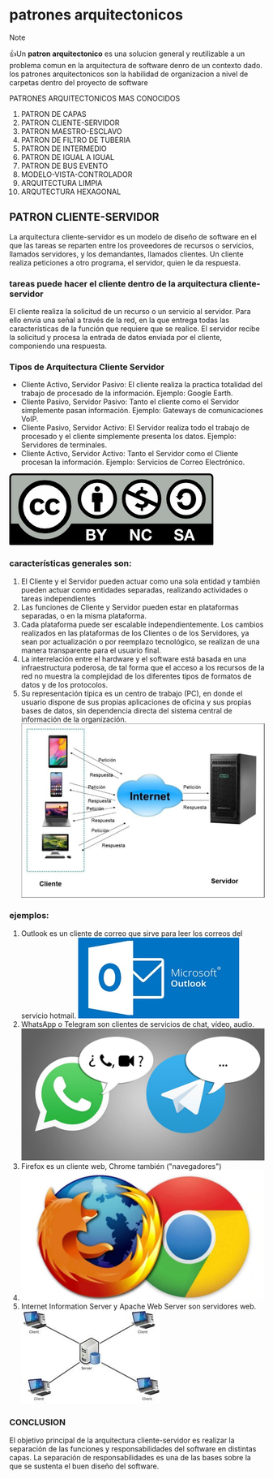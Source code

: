 # patrones arquitectonicos
> [!NOTE] 
> 👍Un **patron arquitectonico**  es una solucion general y reutilizable a un problema comun en la arquitectura de software denro de un contexto dado. los patrones arquitectonicos son la habilidad de organizacion a nivel de carpetas dentro del proyecto de software

PATRONES ARQUITECTONICOS MAS CONOCIDOS

1. PATRON DE CAPAS
2. PATRON CLIENTE-SERVIDOR
3. PATRON MAESTRO-ESCLAVO
4. PATRON DE FILTRO DE TUBERIA
5. PATRON DE INTERMEDIO
6. PATRON DE IGUAL A IGUAL
7. PATRON DE BUS EVENTO
8. MODELO-VISTA-CONTROLADOR
9. ARQUITECTURA LIMPIA
10. ARQUTECTURA HEXAGONAL

## PATRON CLIENTE-SERVIDOR 
La arquitectura cliente-servidor es un modelo de diseño de software en el que las tareas se reparten entre los proveedores de recursos o servicios, llamados servidores, y los demandantes, llamados clientes. Un cliente realiza peticiones a otro programa, el servidor, quien le da respuesta.
### tareas puede hacer el cliente dentro de la arquitectura cliente-servidor
El cliente realiza la solicitud de un recurso o un servicio al servidor. Para ello envía una señal a través de la red, en la que entrega todas las características de la función que requiere que se realice. El servidor recibe la solicitud y procesa la entrada de datos enviada por el cliente, componiendo una respuesta.
### Tipos de Arquitectura Cliente Servidor
- Cliente Activo, Servidor Pasivo: El cliente realiza la practica totalidad del trabajo de procesado de la información. Ejemplo: Google Earth.
- Cliente Pasivo, Servidor Pasivo: Tanto el cliente como el Servidor simplemente pasan información. Ejemplo: Gateways de comunicaciones VoIP.
- Cliente Pasivo, Servidor Activo: El Servidor realiza todo el trabajo de procesado y el cliente simplemente presenta los datos. Ejemplo: Servidores de terminales.
- Cliente Activo, Servidor Activo: Tanto el Servidor como el Cliente procesan la información. Ejemplo: Servicios de Correo Electrónico.

![alt text](image.png)

### características generales son:
1. El Cliente y el Servidor pueden actuar como una sola entidad y también pueden actuar como entidades separadas, realizando actividades o tareas independientes
2. Las funciones de Cliente y Servidor pueden estar en plataformas separadas, o en la misma plataforma.
3. Cada plataforma puede ser escalable independientemente. Los cambios realizados en las plataformas de los Clientes o de los Servidores, ya sean por actualización o por reemplazo tecnológico, se realizan de una manera transparente para el usuario final.
4. La interrelación entre el hardware y el software está basada en una infraestructura poderosa, de tal forma que el acceso a los recursos de la red no muestra la complejidad de los diferentes tipos de formatos de datos y de los protocolos.
5. Su representación típica es un centro de trabajo (PC), en donde el usuario dispone de sus propias aplicaciones de oficina y sus propias bases de datos, sin dependencia directa del sistema central de información de la organización.
![alt text](image-1.png)
###  ejemplos:
1. Outlook es un cliente de correo que sirve para leer los correos del servicio hotmail.
   ![alt text](image-2.png)
2. WhatsApp o Telegram son clientes de servicios de chat, vídeo, audio.
   ![alt text](image-3.png)
3. Firefox es un cliente web, Chrome también ("navegadores")
4. ![alt text](image-4.png)
5. Internet Information Server y Apache Web Server son servidores web.
![alt text](image-5.png)
### CONCLUSION
El objetivo principal de la arquitectura cliente-servidor es realizar la separación de las funciones y responsabilidades del software en distintas capas. La separación de responsabilidades es una de las bases sobre la que se sustenta el buen diseño del software.